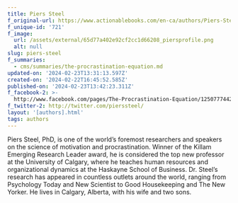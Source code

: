 ```yaml
---
title: Piers Steel
f_original-url: https://www.actionablebooks.com/en-ca/authors/Piers-Steel/
f_unique-id: '721'
f_image:
  url: /assets/external/65d77a402e92cf2cc1d66208_piersprofile.png
  alt: null
slug: piers-steel
f_summaries:
  - cms/summaries/the-procrastination-equation.md
updated-on: '2024-02-23T13:31:13.597Z'
created-on: '2024-02-22T16:45:52.585Z'
published-on: '2024-02-23T13:42:23.311Z'
f_facebook-2: >-
  http://www.facebook.com/pages/The-Procrastination-Equation/125077744212874?v=app_4949752878
f_twitter-2: http://twitter.com/pierssteel/
layout: '[authors].html'
tags: authors
---
```


Piers Steel, PhD, is one of the world’s foremost researchers and speakers on the science of motivation and procrastination. Winner of the Killam Emerging Research Leader award, he is considered the top new professor at the University of Calgary, where he teaches human resources and organizational dynamics at the Haskayne School of Business. Dr. Steel’s research has appeared in countless outlets around the world, ranging from Psychology Today and New Scientist to Good Housekeeping and The New Yorker. He lives in Calgary, Alberta, with his wife and two sons.
